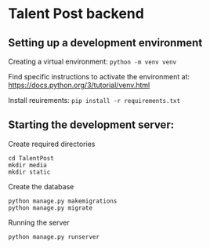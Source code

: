 # Talent Post backend
## Setting up a development environment
Creating a virtual environment: 
```python -m venv venv```

Find specific instructions to activate the environment at:
https://docs.python.org/3/tutorial/venv.html

Install reuirements: ```pip install -r requirements.txt```

## Starting the development server:
Create required directories
```
cd TalentPost
mkdir media
mkdir static
```

Create the database
```
python manage.py makemigrations
python manage.py migrate
```

Running the server
```
python manage.py runserver
```